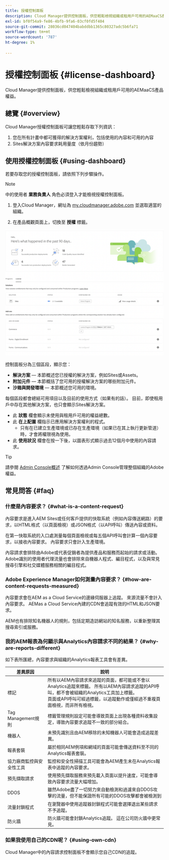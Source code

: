 ```yaml
---
title: 授權控制面板
description: Cloud Manager提供控制面板，供您輕鬆檢視組織或租用戶可用的AEMaaCS產品權益。
exl-id: bf0f54a9-fe86-4bfb-9fa6-03cf0fd5f404
source-git-commit: 28036cd047404babddbb1365c80327adc5b6fa71
workflow-type: tm+mt
source-wordcount: '787'
ht-degree: 1%

---
```


# 授權控制面板 {#license-dashboard}

Cloud Manager提供控制面板，供您輕鬆檢視組織或租用戶可用的AEMaaCS產品權益。

## 總覽 {#overview}

Cloud Manager授權控制面板可讓您輕鬆存取下列資訊：

1. 您在所有計畫中都可獲得的解決方案權利，包括使用的內容和可用的內容
1. Sites解決方案內容要求耗用量度（依月份趨勢）

## 使用授權控制面板 {#using-dashboard}

若要存取您的授權控制面板，請依照下列步驟操作。

>[!NOTE]
>
>中的使用者 **業務負責人** 角色必須登入才能檢視授權控制面板。

1. 登入Cloud Manager，網址為 [my.cloudmanager.adobe.com](https://my.cloudmanager.adobe.com/) 並選取適當的組織。

1. 在產品概觀頁面上，切換至 **授權** 標籤。

![授權控制面板](assets/license-dashboard.png)

控制面板分為三個區段，顯示您：

* **解決方案**  — 本節概述您已授權的解決方案，例如Sites或Assets。
* **附加元件**  — 本節概括了您可用的授權解決方案的哪些附加元件。
* **沙箱與開發環境**  — 本節概述您可用的環境。

每個區段都會總結可用項目以及目前的使用方式（如果有的話）。 目前，即使租用戶中存在其他解決方案，也只會顯示Sites解決方案。

* 此 **狀態** 欄會顯示未使用與租用戶可用的權益總數。
* 此 **在上配置** 欄指示已應用解決方案權利的程式。
   * 只有在已建立生產環境或已存在生產環境（如果已在其上執行更新管道）時，才會將權限視為使用。
* 此 **使用狀況** 欄會在按一下後，以圖表形式顯示過去12個月中使用的內容請求。

>[!TIP]
>
>請參閱 [Admin Console概述](https://helpx.adobe.com/enterprise/using/admin-console.html) 了解如何透過Admin Console管理整個組織的Adobe權益。

## 常見問答 {#faq}

### 什麼是內容要求？ {#what-is-a-content-request}

內容要求是進入AEM Sites或任何客戶提供的快取系統（例如內容傳送網路）的要求，以HTML格式（以頁面檢視）或JSON格式（以API呼叫）傳送內容或資料。

在第一快取系統的入口處測量每個頁面檢視或每五個API呼叫會計算一個內容要求，以接收內容要求。 內容要求只會計入生產環境。

內容請求會排除由Adobe或代表促銷者為提供產品和服務而起始的請求或活動。 Adobe識別的使用者代理流量也會排除來自機器人程式、編目程式，以及與常見搜尋引擎和社交媒體服務相關的編目程式。

### Adobe Experience Manager如何測量內容要求？ {#how-are-content-requests-measured}

內容要求會在AEM as a Cloud Service的邊緣伺服器上追蹤。 來源流量不會計入內容要求。 AEMas a Cloud Service內建的CDN會追蹤有效的HTML和JSON要求。

AEM也有排除知名機器人的規則，包括定期造訪網站的知名服務，以重新整理其搜尋索引或服務。

### 我的AEM報表為何顯示與Analytics內容請求不同的結果？ {#why-are-reports-different}

如下表所匯總，內容要求與組織的Analytics報表工具會有差異。

| 差異原因 | 說明 |
|---|---|
| 標記 | 所有以AEM內容請求來追蹤的頁面，都可能或不會以Analytics追蹤來標籤。 所有以AEM內容請求追蹤的API呼叫，都不會被組織的Analytics工具加上標籤。<br>頁面或API呼叫可經過標籤，以追蹤動作或僅經過不重複頁面檢視，而非所有檢視。 |
| Tag Management規則 | 標籤管理規則設定可能會導致頁面上出現各種資料收集設定，導致內容要求追蹤不一致的部分結合。 |
| 機器人 | 未預先識別且由AEM移除的未知機器人可能會造成追蹤差異。 |
| 報表套裝 | 屬於相同AEM例項和網域的頁面可能會傳送資料至不同的Analytics報表套裝。 |
| 協力廠商監控與安全性工具 | 監控和安全性掃描工具可能會為AEM產生未在Analytics報表中追蹤的內容要求。 |
| 預先擷取請求 | 使用預先擷取服務來預先載入頁面以提升速度，可能會導致內容要求流量大幅增加。 |
| DDOS | 雖然Adobe盡了一切努力來自動檢測和過濾來自DDOS攻擊的流量，但不能保證所有可能的DDOS攻擊都會被檢測到 |
| 流量封鎖程式 | 在瀏覽器中使用追蹤器封鎖程式可能會選擇退出某些請求不予追蹤。 |
| 防火牆 | 防火牆可能會封鎖Analytics追蹤。 這在公司防火牆中更常見。 |

### 如果我使用自己的CDN呢？ {#using-own-cdn}

Cloud Manager中的內容請求控制面板不會顯示您自己CDN的追蹤。
